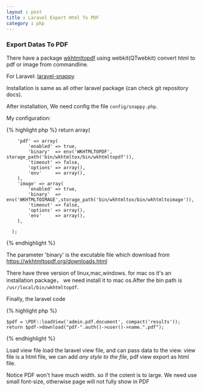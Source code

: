 ```yaml
---
layout : post
title : Laravel Export Html To PDF
category : php
---
```

### Export Datas To PDF

There have a package [wkhtmltopdf](https://github.com/wkhtmltopdf/wkhtmltopdf) using webkit(QTwebkit) convert html to pdf or image from commandline.

For Laravel: [laravel-snappy](https://github.com/barryvdh/laravel-snappy)

Installation is same as all other laravel package (can check git repository docs).

After installation, We need config the file `config/snappy.php`.

My configuration:

{% highlight php %}
    return array(


        'pdf' => array(
            'enabled' => true,
            'binary'  => env('WKHTMLTOPDF', storage_path('bin/wkhtmltox/bin/wkhtmltopdf')),
            'timeout' => false,
            'options' => array(),
            'env'     => array(),
        ),
        'image' => array(
            'enabled' => true,
            'binary'  => env('WKHTMLTOIMAGE',storage_path('bin/wkhtmltox/bin/wkhtmltoimage')),
            'timeout' => false,
            'options' => array(),
            'env'     => array(),
        ),

      );
{% endhighlight %}

The parameter 'binary' is the excutable file which download from  https://wkhtmltopdf.org/downloads.html 

There have three version of linux,mac,windows. for mac os it's an installation package， we need install it to mac os.After the bin path is `/usr/local/bin/wkhtmltopdf`.


Finally, the laravel code 

{% highlight php %}

    $pdf = \PDF::loadView('admin.pdf.document', compact('results'));
    return $pdf->download("pdf-".auth()->user()->name.".pdf");
    
{% endhighlight %}

Load view file load the laravel view file, and can pass data to the view.
view file is a html file, we can add *any style to the file*, pdf view export as html file.

Notice PDF won't have much width. so if the cotent is to large. We need use small font-size, otherwise
page will not fully show in PDF